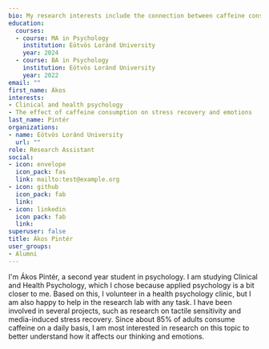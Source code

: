 ```yaml
---
bio: My research interests include the connection between caffeine consumption, physiological arousal and stress.
education:
  courses:
  - course: MA in Psychology
    institution: Eötvös Loránd University
    year: 2024
  - course: BA in Psychology
    institution: Eötvös Loránd University
    year: 2022
email: ""
first_name: Ákos
interests:
- Clinical and health psychology
- The effect of caffeine consumption on stress recovery and emotions
last_name: Pintér
organizations:
- name: Eötvös Loránd University
  url: ""
role: Research Assistant
social:
- icon: envelope
  icon_pack: fas
  link: mailto:test@example.org
- icon: github
  icon_pack: fab
  link: 
- icon: linkedin
  icon pack: fab
  link: 
superuser: false
title: Ákos Pintér
user_groups:
- Alumni
---
```


I'm Ákos Pintér, a second year student in psychology. I am studying Clinical and Health Psychology, which I chose because applied psychology is a bit closer to me. Based on this, I volunteer in a health psychology clinic, but I am also happy to help in the research lab with any task. I have been involved in several projects, such as research on tactile sensitivity and media-induced stress recovery. Since about 85% of adults consume caffeine on a daily basis, I am most interested in research on this topic to better understand how it affects our thinking and emotions.